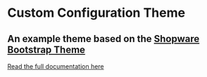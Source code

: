 # Custom Configuration Theme

## An example theme based on the [Shopware Bootstrap Theme](https://github.com/conexco/shopware-bootstrap-theme)

[Read the full documentation here](https://www.bootstrap.de/docs/customisation.html)
